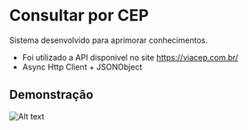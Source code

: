
# Consultar por CEP

Sistema desenvolvido para aprimorar conhecimentos. 
- Foi utilizado a API disponivel no site https://viacep.com.br/
- Async Http Client + JSONObject



## Demonstração


![Alt text](https://i.imgur.com/HH3xSV7.png)




